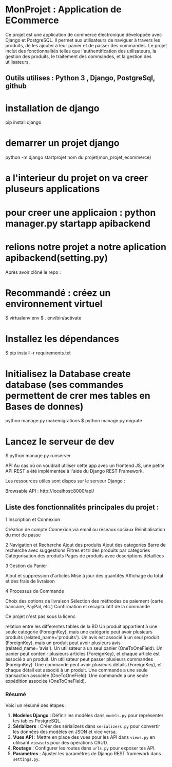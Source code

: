 # MonProjet : Application de ECommerce

Ce projet est une application de commerce électronique développée avec Django et PostgreSQL. Il permet aux utilisateurs de naviguer à travers les produits, de les ajouter à leur panier et de passer des commandes. Le projet inclut des fonctionnalités telles que l'authentification des utilisateurs, la gestion des produits, le traitement des commandes, et la gestion des utilisateurs.


## Outils utilises : Python 3 , Django, PostgreSql, github
# installation de django
pip install django
# demarrer un projet django
python -m django startprojet nom du projet(mon_projet_ecommerce)
# a l'interieur du projet on va creer pluseurs applications

# pour creer une applicaion : python manager.py startapp apibackend

# relions notre projet a notre aplication apibackend(setting.py)





Après avoir clôné le repo :

# Recommandé : créez un environnement virtuel
$ virtualenv env
$ . env/bin/activate


# Installez les dépendances
$ pip install -r requirements.txt

# Initialisez la Database create database (ses commandes permettent de crer mes tables en Bases de donnes)
python manage.py makemigrations
$ python manage.py migrate

# Lancez le serveur de dev
$ python manage.py runserver

API
Au cas où on voudrait utiliser cette app avec un frontend JS, une petite API REST a été implémentée à l'aide du Django REST Framework.

Les ressources utiles sont dispos sur le serveur Django :

Browsable API : http://localhost:8000/api/



## Liste des fonctionnalités principales du projet :

1 Inscription et Connexion

Création de compte
Connexion via email ou réseaux sociaux
Réinitialisation du mot de passe

2 Navigation et Recherche
Ajout des produits
Ajout des categories
Barre de recherche avec suggestions
Filtres et tri des produits par categories
Catégorisation des produits
Pages de produits avec descriptions détaillées

3 Gestion du Panier

Ajout et suppression d'articles
Mise à jour des quantités
Affichage du total et des frais de livraison

4 Processus de Commande

Choix des options de livraison
Sélection des méthodes de paiement (carte bancaire, PayPal, etc.)
Confirmation et récapitulatif de la commande

Ce projet n'est pas sous la licenc

relation entre les differentes tables de la BD
Un produit appartient à une seule catégorie (ForeignKey), mais une catégorie peut avoir plusieurs produits (related_name='produits').
Un avis est associé à un seul produit (ForeignKey), mais un produit peut avoir plusieurs avis (related_name='avis').
Un utilisateur a un seul panier (OneToOneField).
Un panier peut contenir plusieurs articles (ForeignKey), et chaque article est associé à un produit.
Un utilisateur peut passer plusieurs commandes (ForeignKey).
Une commande peut avoir plusieurs détails (ForeignKey), et chaque détail est associé à un produit.
Une commande a une seule transaction associée (OneToOneField).
Une commande a une seule expédition associée (OneToOneField).



### Résumé

Voici un résumé des étapes :

1. **Modèles Django** : Définir les modèles dans `models.py` pour représenter tes tables PostgreSQL.
2. **Sérializers** : Créer des sérializers dans `serializers.py` pour convertir les données des modèles en JSON et vice versa.
3. **Vues API** : Mettre en place des vues pour les API dans `views.py` en utilisant `viewsets` pour des opérations CRUD.
4. **Routage** : Configurer les routes dans `urls.py` pour exposer tes API.
5. **Paramètres** : Ajuster les paramètres de Django REST framework dans `settings.py`.


